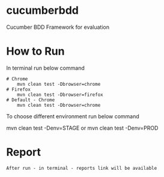 # cucumberbdd

Cucumber BDD Framework for evaluation

# How to Run

In terminal run below command

    # Chrome
        mvn clean test -Dbrowser=chrome
    # Firefox
        mvn clean test -Dbrowser=firefox
    # Default - Chrome
        mvn clean test -Dbrowser=chrome
To choose different environment run below command

mvn clean test -Denv=STAGE  or mvn clean test -Denv=PROD

# Report
    
    After run - in terminal - reports link will be available
